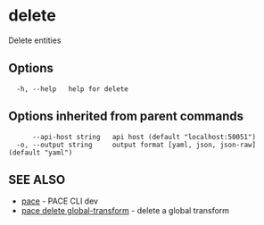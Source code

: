 # delete

Delete entities

## Options

```
  -h, --help   help for delete
```

## Options inherited from parent commands

```
      --api-host string   api host (default "localhost:50051")
  -o, --output string     output format [yaml, json, json-raw] (default "yaml")
```

## SEE ALSO

* [pace](../) - PACE CLI dev
* [pace delete global-transform](pace\_delete\_global-transform.md) - delete a global transform
